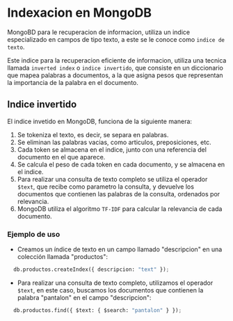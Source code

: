 # Indexacion en MongoDB

MongoBD para le recuperacion de informacion, utiliza un indice especializado en campos de tipo texto, a este se le conoce como `indice de texto`.

Este indice para la recuperacion eficiente de informacion, utiliza una tecnica llamada `inverted index` o `indice invertido`, que consiste en un diccionario que mapea palabras a documentos, a la que asigna pesos que representan la importancia de la palabra en el documento.

## Indice invertido

El indice invetido en MongoDB, funciona de la siguiente manera:

1. Se tokeniza el texto, es decir, se separa en palabras.
2. Se eliminan las palabras vacias, como articulos, preposiciones, etc.
3. Cada token se almacena en el indice, junto con una referencia del documento en el que aparece.
4. Se calcula el peso de cada token en cada documento, y se almacena en el indice.
5. Para realizar una consulta de texto completo se utiliza el operador `$text`, que recibe como parametro la consulta, y devuelve los documentos que contienen las palabras de la consulta, ordenados por relevancia.
6. MongoDB utiliza el algoritmo `TF-IDF` para calcular la relevancia de cada documento.

  ### Ejemplo de uso

 - Creamos un índice de texto en un campo llamado "descripcion" en una colección  llamada "productos":
  ```python
    db.productos.createIndex({ descripcion: "text" });
  ```
  - Para realizar una consulta de texto completo, utilizamos el operador `$text`, en este caso, buscamos los documentos que contienen la palabra "pantalon" en el campo "descripcion":
  ```python
    db.productos.find({ $text: { $search: "pantalon" } });
  ```